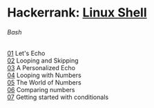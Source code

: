 # Hackerrank: [Linux Shell](https://www.hackerrank.com/domains/shell)  
  
###### Bash
  
[01](src/hackerrank/bash/01_lets_echo.sh) Let's Echo  
[02](src/hackerrank/bash/02_looping_and_skipping.sh) Looping and Skipping  
[03](src/hackerrank/bash/03_a_personalized_echo.sh) A Personalized Echo  
[04](src/hackerrank/bash/04_looping_with_numbers.sh) Looping with Numbers  
[05](src/hackerrank/bash/05_the_world_of_numbers.sh) The World of Numbers  
[06](src/hackerrank/bash/06_comparing_numbers.sh) Comparing numbers  
[07](src/hackerrank/bash/07_getting_started_with_conditionals.sh) Getting started with conditionals  
  